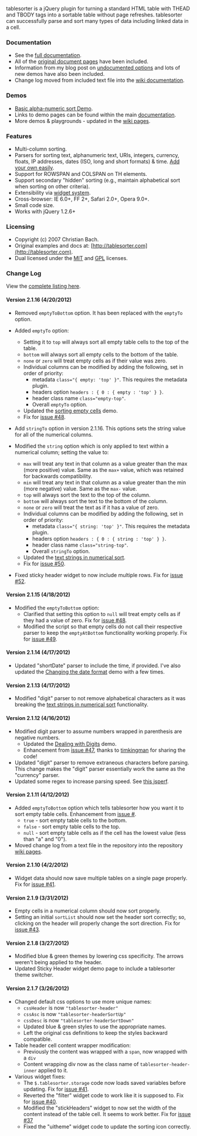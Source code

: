 tablesorter is a jQuery plugin for turning a standard HTML table with THEAD and TBODY tags into a sortable table without page refreshes.
tablesorter can successfully parse and sort many types of data including linked data in a cell.

### Documentation

* See the [full documentation](http://mottie.github.com/tablesorter/docs/).
* All of the [original document pages](http://tablesorter.com/docs/) have been included.
* Information from my blog post on [undocumented options](http://wowmotty.blogspot.com/2011/06/jquery-tablesorter-missing-docs.html) and lots of new demos have also been included.
* Change log moved from included text file into the [wiki documentation](https://github.com/Mottie/tablesorter/wiki/Change).

### Demos

* [Basic alpha-numeric sort Demo](http://mottie.github.com/tablesorter/).
* Links to demo pages can be found within the main [documentation](http://mottie.github.com/tablesorter/docs/).
* More demos & playgrounds - updated in the [wiki pages](https://github.com/Mottie/tablesorter/wiki).

### Features

* Multi-column sorting.
* Parsers for sorting text, alphanumeric text, URIs, integers, currency, floats, IP addresses, dates (ISO, long and short formats) &amp; time. [Add your own easily](http://mottie.github.com/tablesorter/docs/example-parsers.html).
* Support for ROWSPAN and COLSPAN on TH elements.
* Support secondary "hidden" sorting (e.g., maintain alphabetical sort when sorting on other criteria).
* Extensibility via [widget system](http://mottie.github.com/tablesorter/docs/example-widgets.html).
* Cross-browser: IE 6.0+, FF 2+, Safari 2.0+, Opera 9.0+.
* Small code size.
* Works with jQuery 1.2.6+

### Licensing

* Copyright (c) 2007 Christian Bach.
* Original examples and docs at: [http://tablesorter.com](http://tablesorter.com).
* Dual licensed under the [MIT](http://www.opensource.org/licenses/mit-license.php) and [GPL](http://www.gnu.org/licenses/gpl.html) licenses.

### Change Log

View the [complete listing here](https://github.com/Mottie/tablesorter/wiki/Change).

#### Version 2.1.16 (4/20/2012)

* Removed `emptyToBottom` option. It has been replaced with the `emptyTo` option.
* Added `emptyTo` option:
  * Setting it to `top` will always sort all empty table cells to the top of the table.
  * `bottom` will always sort all empty cells to the bottom of the table.
  * `none` or `zero` will treat empty cells as if their value was zero.
  * Individual columns can be modified by adding the following, set in order of priority:
      * metadata `class="{ empty: 'top' }"`. This requires the metadata plugin.
      * headers option `headers : { 0 : { empty : 'top' } }`.
      * header class name `class="empty-top"`.
      * Overall `emptyTo` option.
  * Updated the [sorting empty cells](http://mottie.github.com/tablesorter/docs/example-option-sort-empty.html) demo.
  * Fix for [issue #48](https://github.com/Mottie/tablesorter/issues/48).

* Add `stringTo` option in version 2.1.16. This options sets the string value for all of the numerical columns.
* Modified the `string` option which is only applied to text within a numerical column; setting the value to:
  * `max` will treat any text in that column as a value greater than the max (more positive) value. Same as the `max+` value, which was retained for backwards compatibility.
  * `min` will treat any text in that column as a value greater than the min (more negative) value. Same as the `max-` value.
  * `top` will always sort the text to the top of the column.
  * `bottom` will always sort the text to the bottom of the column.
  * `none` or `zero` will treat the text as if it has a value of zero.
  * Individual columns can be modified by adding the following, set in order of priority:
      * metadata `class="{ string: 'top' }"`. This requires the metadata plugin.
      * headers option `headers : { 0 : { string : 'top' } }`.
      * header class name `class="string-top"`.
      * Overall `stringTo` option.
  * Updated the [text strings in numerical sort](http://mottie.github.com/tablesorter/docs/example-options-headers-digits-strings.html).
  * Fix for [issue #50](https://github.com/Mottie/tablesorter/issues/50).

* Fixed sticky header widget to now include multiple rows. Fix for [issue #52](https://github.com/Mottie/tablesorter/issues/52).

#### Version 2.1.15 (4/18/2012)

* Modified the `emptyToBottom` option:
  * Clarified that setting this option to `null` will treat empty cells as if they had a value of zero. Fix for [issue #48](https://github.com/Mottie/tablesorter/issues/48).
  * Modified the script so that empty cells do not call their respective parser to keep the `emptyAtBottom` functionality working properly. Fix for [issue #49](https://github.com/Mottie/tablesorter/issues/49).

#### Version 2.1.14 (4/17/2012)

* Updated "shortDate" parser to include the time, if provided. I've also updated the [Changing the date format](http://mottie.github.com/tablesorter/docs/example-option-date-format.html) demo with a few times.

#### Version 2.1.13 (4/17/2012)

* Modified "digit" parser to not remove alphabetical characters as it was breaking the [text strings in numerical sort](http://mottie.github.com/tablesorter/docs/example-options-headers-digits-strings.html) functionality.

#### Version 2.1.12 (4/16/2012)

* Modified digit parser to assume numbers wrapped in parenthesis are negative numbers.
  * Updated the [Dealing with Digits](http://mottie.github.com/tablesorter/docs/example-option-digits.html) demo.
  * Enhancement from [issue #47](https://github.com/Mottie/tablesorter/issues/47), thanks to [timkingman](https://github.com/timkingman) for sharing the code!
* Updated "digit" parser to remove extraneous characters before parsing. This change makes the "digit" parser essentially work the same as the "currency" parser.
* Updated some regex to increase parsing speed. See [this jsperf](http://jsperf.com/replace-string-vs-regex/6).

#### Version 2.1.11 (4/12/2012)

* Added `emptyToBottom` option which tells tablesorter how you want it to sort empty table cells. Enhancement from [issue #]().
  * `true` - sort empty table cells to the bottom.
  * `false` - sort empty table cells to the top.
  * `null` - sort empty table cells as if the cell has the lowest value (less than "a" and "0").
* Moved change log from a text file in the repository into the repository [wiki pages](https://github.com/Mottie/tablesorter/wiki/Change).

#### Version 2.1.10 (4/2/2012)

* Widget data should now save multiple tables on a single page properly. Fix for [issue #41](https://github.com/Mottie/tablesorter/issues/41).

#### Version 2.1.9 (3/31/2012)

* Empty cells in a numerical column should now sort properly.
* Setting an initial `sortList` should now set the header sort correctly; so, clicking on the header will properly change the sort direction. Fix for [issue #43](https://github.com/Mottie/tablesorter/issues/43).

#### Version 2.1.8 (3/27/2012)

* Modified blue &amp; green themes by lowering css specificity. The arrows weren't being applied to the header.
* Updated Sticky Header widget demo page to include a tablesorter theme switcher.

#### Version 2.1.7 (3/26/2012)

* Changed default css options to use more unique names:
  * `cssHeader` is now `"tablesorter-header"`
  * `cssAsc` is now `"tablesorter-headerSortUp"`
  * `cssDesc` is now `"tablesorter-headerSortDown"`
  * Updated blue &amp; green styles to use the appropriate names.
  * Left the original css definitions to keep the styles backward compatible.
* Table header cell content wrapper modification:
  * Previously the content was wrapped with a `span`, now wrapped with a `div`
  * Content wrapping div now as the class name of `tablesorter-header-inner` applied to it.
* Various widget fixes:
  * The `$.tablesorter.storage` code now loads saved variables before updating. Fix for [issue #41](https://github.com/Mottie/tablesorter/issues/41).
  * Reverted the "filter" widget code to work like it is supposed to. Fix for [issue #40](https://github.com/Mottie/tablesorter/issues/40).
  * Modified the "stickHeaders" widget to now set the width of the content instead of the table cell. It seems to work better. Fix for [issue #37](https://github.com/Mottie/tablesorter/issues/37)
  * Fixed the "uitheme" widget code to update the sorting icon correctly.
